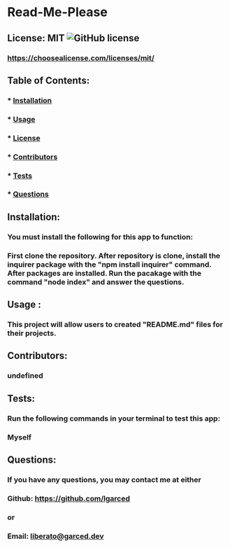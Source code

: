   # Read-Me-Please
  ## License: MIT  ![GitHub license](https://img.shields.io/github/license/Naereen/StrapDown.js.svg)
  ### https://choosealicense.com/licenses/mit/
  ## Table of Contents:
  ###  * [Installation](#installation)
  ###  * [Usage](#usage)
  ###  * [License](#license)
  ###  * [Contributors](#contributors)
  ###  * [Tests](#tests)
  ###  * [Questions](#questions)
  ## Installation:
  ### You must install the following for this app to function:
  ### First clone the repository. After repository is clone, install the inquirer package with the "npm install inquirer" command. After packages are installed. Run the pacakage with the command "node index" and answer the questions.
  ## Usage :
  ### This project will allow users to created "README.md" files for their projects. 
  ## Contributors:
  ### undefined
  ## Tests:
  ### Run the following commands in your terminal to test this app:
  ### Myself
  ## Questions:
  ### If you have any questions, you may contact me at either
  ### Github: https://github.com/lgarced
  ### or
  ### Email: liberato@garced.dev

